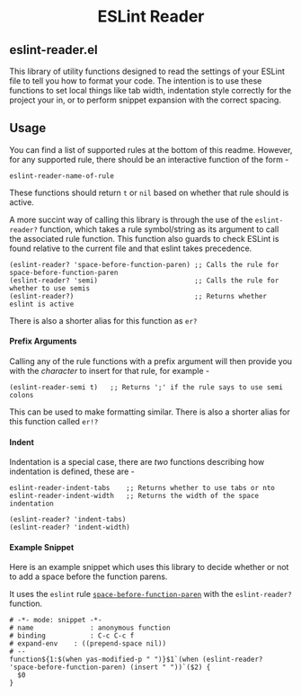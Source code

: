 <h1 align="center">ESLint Reader</h1>

## eslint-reader.el

This library of utility functions designed to read the settings of
your ESLint file to tell you how to format your code.  The intention
is to use these functions to set local things like tab width,
indentation style correctly for the project your in, or to perform
snippet expansion with the correct spacing.

## Usage

You can find a list of supported rules at the bottom of this
readme. However, for any supported rule, there should be an
interactive function of the form -

```elisp
eslint-reader-name-of-rule
```

These functions should return `t` or `nil` based on whether that rule
should is active.

A more succint way of calling this library is through the use of the
`eslint-reader?` function, which takes a rule symbol/string as its
argument to call the associated rule function. This function also
guards to check ESLint is found relative to the current file and that
eslint takes precedence.

```elisp
(eslint-reader? 'space-before-function-paren) ;; Calls the rule for space-before-function-paren
(eslint-reader? 'semi)                        ;; Calls the rule for whether to use semis
(eslint-reader?)                              ;; Returns whether eslint is active
```

There is also a shorter alias for this function as `er?`

#### Prefix Arguments

Calling any of the rule functions with a prefix argument will then
provide you with the _character_ to insert for that rule, for example -

```elisp
(eslint-reader-semi t)   ;; Returns ';' if the rule says to use semi colons
```

This can be used to make formatting similar.  There is also a shorter
alias for this function called `er!?`

#### Indent

Indentation is a special case, there are _two_ functions describing how indentation is defined, these are -

```elisp
eslint-reader-indent-tabs    ;; Returns whether to use tabs or nto
eslint-reader-indent-width   ;; Returns the width of the space indentation

(eslint-reader? 'indent-tabs)
(eslint-reader? 'indent-width)
```

#### Example Snippet

Here is an example snippet which uses this library to decide whether
or not to add a space before the function parens.

It uses the `eslint` rule
[`space-before-function-paren`](http://eslint.org/docs/rules/space-before-function-paren)
with the `eslint-reader?` function.


```elisp
# -*- mode: snippet -*-
# name				: anonymous function
# binding			: C-c C-c f
# expand-env	: ((prepend-space nil))
# --
function${1:$(when yas-modified-p " ")}$1`(when (eslint-reader? 'space-before-function-paren) (insert " "))`($2) {
  $0
}
```
